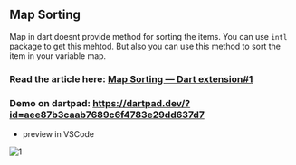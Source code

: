 ## Map Sorting
Map in dart doesnt provide method for sorting the items. You can use `intl` package to get this mehtod. But also you can use this method to sort the item in your variable map.

### Read the article here: [Map Sorting — Dart extension#1](https://medium.com/@pmatatias/map-sorting-dart-extension-1-e98747ad9635)

### Demo on dartpad: https://dartpad.dev/?id=aee87b3caab7689c6f4783e29dd637d7

-  preview in VSCode

![1](https://miro.medium.com/v2/resize:fit:720/format:webp/1*3-AvV9ulpseN651TpUfCNw.png)
 

